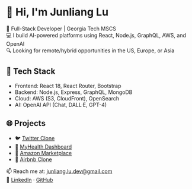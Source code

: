 # 👋 Hi, I'm Junliang Lu

🚀 Full-Stack Developer | Georgia Tech MSCS  
💻 I build AI-powered platforms using React, Node.js, GraphQL, AWS, and OpenAI  
🔍 Looking for remote/hybrid opportunities in the US, Europe, or Asia

## 🔧 Tech Stack
- Frontend: React 18, React Router, Bootstrap
- Backend: Node.js, Express, GraphQL, MongoDB
- Cloud: AWS (S3, CloudFront), OpenSearch
- AI: OpenAI API (Chat, DALL·E, GPT-4)

## 🌐 Projects
- 🐦 [Twitter Clone](https://github.com/junlianglu/twitter)
- 🏥 [MyHealth Dashboard](https://github.com/junlianglu/myhealth)
- 🛒 [Amazon Marketplace](https://github.com/junlianglu/amazon)
- 🏡 [Airbnb Clone](https://github.com/junlianglu/airbnb)

📫 Reach me at: junliang.lu.dev@gmail.com  
🔗 [LinkedIn](https://linkedin.com/in/junliang-lu) · [GitHub](https://github.com/junlianglu)
